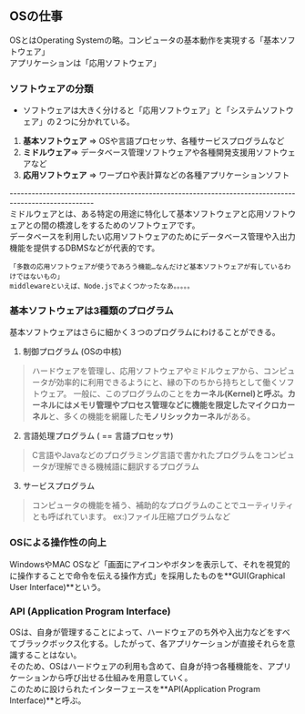 ## OSの仕事
OSとはOperating Systemの略。コンピュータの基本動作を実現する「基本ソフトウェア」<br>
アプリケーションは「応用ソフトウェア」


### ソフトウェアの分類
- ソフトウェアは大きく分けると「応用ソフトウェア」と「システムソフトウェア」の２つに分かれている。

1. **基本ソフトウェア** => OSや言語プロセッサ、各種サービスプログラムなど
2. **ミドルウェア**=> データベース管理ソフトウェアや各種開発支援用ソフトウェアなど
3. **応用ソフトウェア** => ワープロや表計算などの各種アプリケーションソフト

----------------------------------------------------------------------------------------------------- <br>
ミドルウェアとは、ある特定の用途に特化して基本ソフトウェアと応用ソフトウェアとの間の橋渡しをするためのソフトウェアです。<br>
データベースを利用したい応用ソフトウェアのためにデータベース管理や入出力機能を提供するDBMSなどが代表的です。
```
「多数の応用ソフトウェアが使うであろう機能…なんだけど基本ソフトウェアが有しているわけではないもの」
middlewareといえば、Node.jsでよくつかったなあ。。。。。
```


### 基本ソフトウェアは3種類のプログラム
基本ソフトウェアはさらに細かく３つのプログラムにわけることができる。

1. 制御プログラム (OSの中核)
  > ハードウェアを管理し、応用ソフトウェアやミドルウェアから、コンピュータが効率的に利用できるようにと、縁の下のちから持ちとして働くソフトウェア。
  > 一般に、このプログラムのことを**カーネル(Kernel)**と呼ぶ。カーネルにはメモリ管理やプロセス管理などに機能を限定した**マイクロカーネル**と、多くの機能を網羅した**モノリシックカーネル**がある。

2. 言語処理プログラム ( == 言語プロセッサ)
  > C言語やJavaなどのプログラミング言語で書かれたプログラムをコンピュータが理解できる機械語に翻訳するプログラム

3. サービスプログラム
  > コンピュータの機能を補う、補助的なプログラムのことでユーティリティとも呼ばれています。
  > ex:)ファイル圧縮プログラムなど


### OSによる操作性の向上
WindowsやMAC OSなど「画面にアイコンやボタンを表示して、それを視覚的に操作することで命令を伝える操作方式」を採用したものを**GUI(Graphical User Interface)**という。

### API (Application Program Interface)
OSは、自身が管理することによって、ハードウェアのち外や入出力などをすべてブラックボックス化する。したがって、各アプリケーションが直接それらを意識することはない。<br>
そのため、OSはハードウェアの利用も含めて、自身が持つ各種機能を、アプリケーションから呼び出せる仕組みを用意していく。<br>
このために設けられたインターフェースを**API(Application Program Interface)**と呼ぶ。
